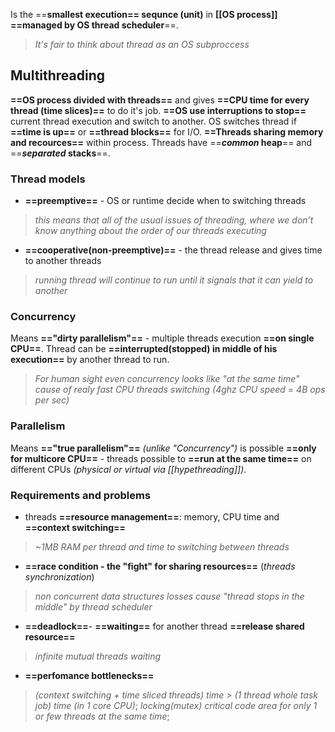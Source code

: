 
Is the ==**smallest execution== sequnce (unit)** in **[[OS process]] ==managed by OS thread scheduler**==.

> *It's fair to think about thread as an OS subproccess*

## Multithreading

**==OS process divided with threads==** and gives **==CPU time for every thread (time slices)==** to do it's job.
**==OS use interruptions to stop==** current thread execution and switch to another.
OS switches thread if **==time is up==** or **==thread blocks==** for I/O.
**==Threads sharing memory and recources==** within process.
Threads have ==***common* heap**== and ==***separated* stacks**==.

### Thread models

- **==preemptive==** - OS or runtime decide when to switching threads
> *this means that all of the usual issues of threading, where we don’t know anything about the order of our threads executing*

- **==cooperative(non-preemptive)==** - the thread release and gives time to another threads
>*running thread will continue to run until it signals that it can yield to another*
### Concurrency 

Means **=="dirty parallelism"==** - multiple threads execution **==on single CPU==**.
Thread can be **==interrupted(stopped) in middle of his execution==** by another thread to run.
> *For human sight even concurrency looks like "at the same time" cause of realy fast CPU threads switching (4ghz CPU speed = 4B ops per sec)*

### Parallelism

Means **=="true parallelism"==** *(unlike "Concurrency")* is possible **==only for multicore CPU==** - threads possible to **==run at the same time==** on different CPUs *(physical or virtual via [[hypethreading]])*.

### Requirements and problems

- threads **==resource management==**: memory, CPU time and **==context switching==**
> *~1MB RAM per thread and time to switching between threads*
- **==race condition - the "fight" for sharing resources==** (*threads synchronization*)
> *non concurrent data structures losses cause "thread stops in the middle" by thread scheduler*
- **==deadlock==**- **==waiting==** for another thread **==release shared resource==**
> *infinite mutual threads waiting*
- **==perfomance bottlenecks==** 
> *(context switching + time sliced threads) time > (1 thread whole task job) time (in 1 core CPU)*;
> *locking(mutex) critical code area for only 1 or few threads at the same time*;